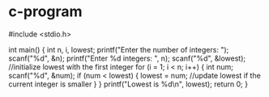 # c-program
#include <stdio.h>

int main() {
    int n, i, lowest;
    printf("Enter the number of integers: ");
    scanf("%d", &n);
    printf("Enter %d integers: ", n);
    scanf("%d", &lowest); //initialize lowest with the first integer
    for (i = 1; i < n; i++) {
        int num;
        scanf("%d", &num);
        if (num < lowest) {
            lowest = num; //update lowest if the current integer is smaller
        }
    }
    printf("Lowest is %d\n", lowest);
    return 0;
}

